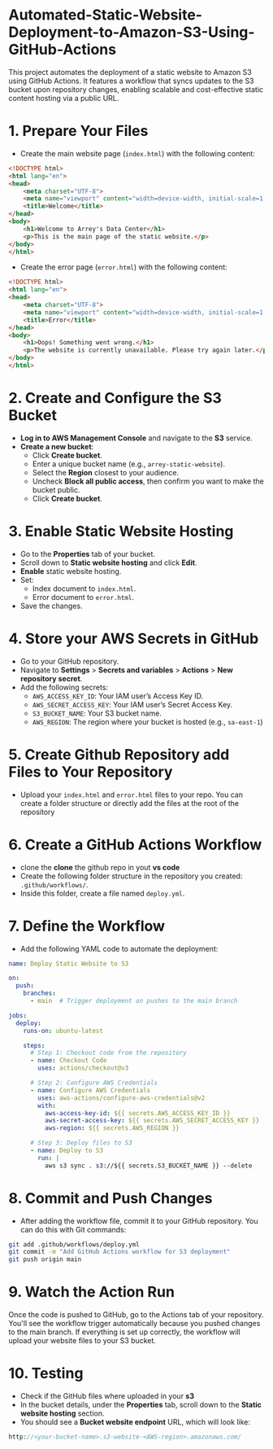 # Automated-Static-Website-Deployment-to-Amazon-S3-Using-GitHub-Actions
This project automates the deployment of a static website to Amazon S3 using GitHub Actions. It features a workflow that syncs updates to the S3 bucket upon repository changes, enabling scalable and cost-effective static content hosting via a public URL.

# 1. Prepare Your Files
- Create the main website page (```index.html```) with the following content:
```html
<!DOCTYPE html>
<html lang="en">
<head>
    <meta charset="UTF-8">
    <meta name="viewport" content="width=device-width, initial-scale=1.0">
    <title>Welcome</title>
</head>
<body>
    <h1>Welcome to Arrey's Data Center</h1>
    <p>This is the main page of the static website.</p>
</body>
</html>
```
- Create the error page (```error.html```) with the following content:
```html
<!DOCTYPE html>
<html lang="en">
<head>
    <meta charset="UTF-8">
    <meta name="viewport" content="width=device-width, initial-scale=1.0">
    <title>Error</title>
</head>
<body>
    <h1>Oops! Something went wrong.</h1>
    <p>The website is currently unavailable. Please try again later.</p>
</body>
</html>
```

# 2. Create and Configure the S3 Bucket
- **Log in to AWS Management Console** and navigate to the **S3** service.
- **Create a new bucket**:
  - Click **Create bucket**.
  - Enter a unique bucket name (e.g., ```arrey-static-website```).
  - Select the **Region** closest to your audience.
  - Uncheck **Block all public access**, then confirm you want to make the bucket public.
  - Click **Create bucket**.

# 3. Enable Static Website Hosting
- Go to the **Properties** tab of your bucket.
- Scroll down to **Static website hosting** and click **Edit**.
- **Enable** static website hosting.
- Set:
  - Index document to ```index.html```.
  - Error document to ```error.html```.
- Save the changes.

# 4. Store your AWS Secrets in GitHub
- Go to your GitHub repository.
- Navigate to **Settings** > **Secrets and variables** > **Actions** > **New repository secret**.
- Add the following secrets:
  - ```AWS_ACCESS_KEY_ID```: Your IAM user’s Access Key ID.
  - ```AWS_SECRET_ACCESS_KEY```: Your IAM user’s Secret Access Key.
  - ```S3_BUCKET_NAME```: Your S3 bucket name.
  - ```AWS_REGION```: The region where your bucket is hosted (e.g., ```sa-east-1```)

# 5. Create Github Repository add Files to Your Repository
- Upload your ```index.html``` and ```error.html``` files to your repo. You can create a folder structure or directly add the files at the root of the repository

# 6. Create a GitHub Actions Workflow
- clone the **clone** the github repo in yout **vs code**
- Create the following folder structure in the repository you created: ```.github/workflows/```.
- Inside this folder, create a file named ```deploy.yml```.

# 7. Define the Workflow
- Add the following YAML code to automate the deployment:
```yml
name: Deploy Static Website to S3

on:
  push:
    branches:
      - main  # Trigger deployment on pushes to the main branch

jobs:
  deploy:
    runs-on: ubuntu-latest

    steps:
      # Step 1: Checkout code from the repository
      - name: Checkout Code
        uses: actions/checkout@v3

      # Step 2: Configure AWS Credentials
      - name: Configure AWS Credentials
        uses: aws-actions/configure-aws-credentials@v2
        with:
          aws-access-key-id: ${{ secrets.AWS_ACCESS_KEY_ID }}
          aws-secret-access-key: ${{ secrets.AWS_SECRET_ACCESS_KEY }}
          aws-region: ${{ secrets.AWS_REGION }}

      # Step 3: Deploy files to S3
      - name: Deploy to S3
        run: |
          aws s3 sync . s3://${{ secrets.S3_BUCKET_NAME }} --delete
```

# 8. Commit and Push Changes
- After adding the workflow file, commit it to your GitHub repository. You can do this with Git commands:
```bash
git add .github/workflows/deploy.yml
git commit -m "Add GitHub Actions workflow for S3 deployment"
git push origin main
```

# 9. Watch the Action Run
Once the code is pushed to GitHub, go to the Actions tab of your repository.
You'll see the workflow trigger automatically because you pushed changes to the main branch.
If everything is set up correctly, the workflow will upload your website files to your S3 bucket.

# 10. Testing 
- Check if the GitHub files where uploaded in your **s3**
- In the bucket details, under the **Properties** tab, scroll down to the **Static website hosting** section.
- You should see a **Bucket website endpoint** URL, which will look like:
```php
http://<your-bucket-name>.s3-website-<AWS-region>.amazonaws.com/
```
